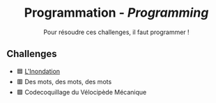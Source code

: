 <div align="center">
  <h1>Programmation - <i>Programming</i></h1>
  <p>
    Pour résoudre ces challenges, il faut programmer !
  </p>
</div>

## Challenges
- 🟦 [L'Inondation](LInnondation)
- 🟥 Des mots, des mots, des mots
- 🟪 Codecoquillage du Vélocipède Mécanique
